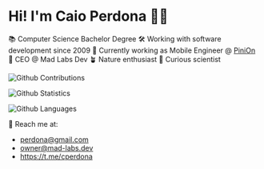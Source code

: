 # Hi! I'm Caio Perdona 🤘🏼

  📚 Computer Science Bachelor Degree
  🛠 Working with software development since 2009
  📲 Currently working as Mobile Engineer @ [PiniOn](https://pinion.app)
  💎 CEO @ Mad Labs Dev 
  🪴 Nature enthusiast
  🧪 Curious scientist

![Github Contributions](https://github-readme-streak-stats.herokuapp.com/?user=perdona&hide_border=true&theme=buefy)

![Github Statistics](https://github-readme-stats.vercel.app/api/?username=perdona&count_private=true&show_icons=true&theme=buefy)

![Github Languages](https://github-readme-stats.vercel.app/api/top-langs/?username=perdona&layout=compact&count_private=true&theme=buefy)


📨 Reach me at:
- perdona@gmail.com
- owner@mad-labs.dev
- https://t.me/cperdona


<!--
**perdona/perdona** is a ✨ _special_ ✨ repository because its `README.md` (this file) appears on your GitHub profile.

Here are some ideas to get you started:

- 🔭 I’m currently working on ...
- 🌱 I’m currently learning ...
- 👯 I’m looking to collaborate on ...
- 🤔 I’m looking for help with ...
- 💬 Ask me about ...
- 📫 How to reach me: ...
- 😄 Pronouns: ...
- ⚡ Fun fact: ...

-->
